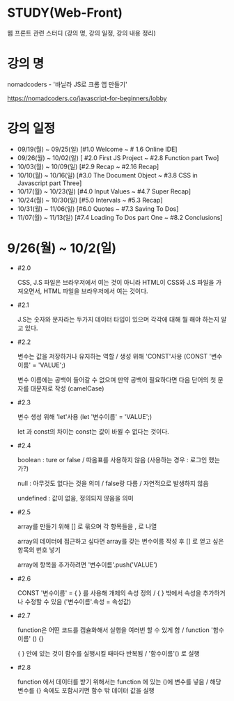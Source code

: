 # STUDY(Web-Front)
웹 프론트 관련 스터디 (강의 명, 강의 일정, 강의 내용 정리)
# 강의 명
nomadcoders - '바닐라 JS로 크롬 앱 만들기' 

https://nomadcoders.co/javascript-for-beginners/lobby

# 강의 일정
- 09/19(월) ~ 09/25(일)  [#1.0 Welcome ~ # 1.6 Online IDE]
- 09/26(월) ~ 10/02(일)  [ #2.0 First JS Project ~ #2.8 Function part Two]
- 10/03(월) ~ 10/09(일)  [#2.9 Recap ~ #2.16 Recap]
- 10/10(월) ~ 10/16(일)  [#3.0 The Document Object ~ #3.8 CSS in Javascript part Three]
- 10/17(월) ~ 10/23(일)  [#4.0 Input Values ~ #4.7 Super Recap]
- 10/24(월) ~ 10/30(일)  [#5.0 Intervals ~ #5.3 Recap]
- 10/31(월) ~ 11/06(일)  [#6.0 Quotes ~ #7.3 Saving To Dos]
- 11/07(월) ~ 11/13(일)  [#7.4 Loading To Dos part One ~ #8.2 Conclusions]

# 9/26(월) ~ 10/2(일) 
- #2.0

  CSS, J.S 파일은 브라우저에서 여는 것이 아니라 HTML이 CSS와 J.S 파일을 가져오면서, HTML 파일을 브라우저에서 여는 것이다.
  
- #2.1

  J.S는 숫자와 문자라는 두가지 데이터 타입이 있으며 각각에 대해 뭘 해야 하는지 알고 있다.
  
- #2.2

  변수는 값을 저장하거나 유지하는 역할 / 생성 위해 'CONST'사용 (CONST '변수이름' = 'VALUE';)
  
  변수 이름에는 공백이 들어갈 수 없으며 만약 공백이 필요하다면 다음 단어의 첫 문자를 대문자로 작성 (camelCase)
  
- #2.3

  변수 생성 위해 'let'사용 (let '변수이름' = 'VALUE';)
  
  let 과 const의 차이는 const는 값이 바뀔 수 없다는 것이다.
  
- #2.4

  boolean : ture or false / 따옴표를 사용하지 않음 (사용하는 경우 : 로그인 했는가?)
  
  null : 아무것도 없다는 것을 의미 / false랑 다름 / 자연적으로 발생하지 않음
  
  undefined : 값이 없음, 정의되지 않음을 의미
  
- #2.5

  array를 만들기 위해 [] 로 묶으며 각 항목들을 , 로 나열
  
  array의 데이터에 접근하고 싶다면 array를 갖는 변수이름 작성 후 [] 로 얻고 싶은 항목의 번호 넣기
  
  array에 항목을 추가하려면 '변수이름'.push('VALUE')
  
- #2.6

  CONST '변수이름' = { } 를 사용해 개체의 속성 정의 / { } 밖에서 속성을 추가하거나 수정할 수 있음 ('변수이름'.속성 = 속성값)
  
- #2.7

  function은 어떤 코드를 캡슐화해서 실행을 여러번 할 수 있게 함 / function '함수이름' () {}
  
  { } 안에 있는 것이 함수를 실행시킬 때마다 반복됨 / '함수이름'() 로 실행
  
- #2.8

  function 에서 데이터를 받기 위해서는 function 에 있는 ()에 변수를 넣음 / 해당 변수를 {} 속에도 포함시키면 함수 밖 데이터 값을 실행
